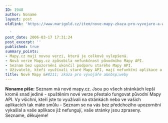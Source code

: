 ```yaml
---
ID: 1948
author: Noname
layout: post
oldlink: 'https://www.marigold.cz/item/nove-mapy-zkaza-pro-vyvojare-a-weby

  '
post_date: 2006-03-17 17:31:24
post_excerpt: ''
published: true
summary_points:
- Mapy.cz mají novou verzi, která je celkově vylepšená.
- Nová verze Mapy.cz způsobila nefunkčnost původního Mapy API.
- Seznam bez upozornění ukončil podporu starého Mapy API.
- Uživatelé, kteří využívali staré Mapy API, mají nefunkční aplikace a weby.
title: Nové Mapy &#8211; zkáza pro vývojáře a&nbsp;weby
---
```


<p><strong>Noname píše:</strong> Seznam má nové mapy.cz. Jsou po všech stránkách lepší kromě snad jediné - spuštěním nové verze přestalo fungovat původní Mapy API. Vy všichni, kteří jste to využívali na stránkách nebo ve vašich aplikacích tak máte smůlu - Seznam se na vás bez předchozího upozornění vykašlal a vaše aplikace již nefungují, vaše stránky jsou zpraseny. Sezname, děkujeme!</p>